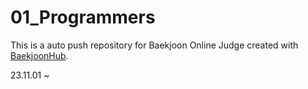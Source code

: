 # 01_Programmers
This is a auto push repository for Baekjoon Online Judge created with [BaekjoonHub](https://github.com/BaekjoonHub/BaekjoonHub).



23.11.01 ~
